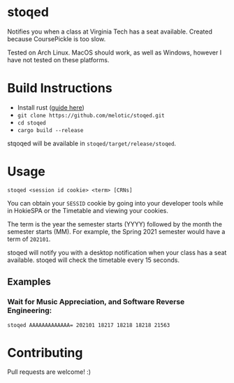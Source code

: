 # stoqed
Notifies you when a class at Virginia Tech has a seat available. Created because CoursePickle is too slow.

Tested on Arch Linux. MacOS should work, as well as Windows, however I have not tested on these platforms.

# Build Instructions

* Install rust ([guide here](https://www.rust-lang.org/tools/install))
* `git clone https://github.com/melotic/stoqed.git`
* `cd stoqed`
* `cargo build --release`

stqoqed will be available in `stoqed/target/release/stoqed`.

# Usage
`stoqed <session id cookie> <term> [CRNs]`

You can obtain your `SESSID` cookie by going into your developer tools while in HokieSPA or the Timetable and viewing your cookies.

The term is the year the semester starts (YYYY) followed by the month the semester starts (MM). For example, the Spring 2021 semester would have a term of `202101`.

stoqed will notify you with a desktop notification when your class has a seat available. stoqed will check the timetable every 15 seconds.

## Examples
### Wait for Music Appreciation, and Software Reverse Engineering:
`stoqed AAAAAAAAAAAAA= 202101 18217 18218 18218 21563`

# Contributing
Pull requests are welcome! :)
